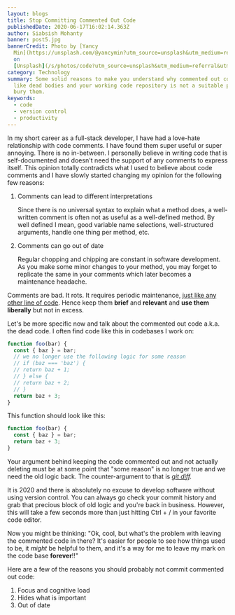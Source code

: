 ```yaml
---
layout: blogs
title: Stop Committing Commented Out Code
publishedDate: 2020-06-17T16:02:14.363Z
author: Siabsish Mohanty
banner: post5.jpg
bannerCredit: Photo by [Yancy
  Min](https://unsplash.com/@yancymin?utm_source=unsplash&utm_medium=referral&utm_content=creditCopyText)
  on
  [Unsplash](/s/photos/code?utm_source=unsplash&utm_medium=referral&utm_content=creditCopyText)
category: Technology
summary: Some solid reasons to make you understand why commented out code are
  like dead bodies and your working code repository is not a suitable place to
  bury them.
keywords:
  - code
  - version control
  - productivity
---
```

In my short career as a full-stack developer, I have had a love-hate relationship with code comments. I have found them super useful or super annoying. There is no in-between. I personally believe in writing code that is self-documented and doesn't need the support of any comments to express itself. This opinion totally contradicts what I used to believe about code comments and I have slowly started changing my opinion for the following few reasons:

1. Comments can lead to different interpretations

   Since there is no universal syntax to explain what a method does, a well-written comment is often not as useful as a well-defined method. By well defined I mean, good variable name selections, well-structured arguments, handle one thing per method, etc.
2. Comments can go out of date

   Regular chopping and chipping are constant in software development. As you make some minor changes to your method, you may forget to replicate the same in your comments which later becomes a maintenance headache.

Comments are bad. It rots. It requires periodic maintenance, [just like any other line of code](https://blog.codinghorror.com/the-best-code-is-no-code-at-all). Hence keep them **brief** and **relevant** and **use them liberally** but not in excess.

Let's be more specific now and talk about the commented out code a.k.a. the dead code. I often find code like this in codebases I work on:

```javascript
function foo(bar) {
  const { baz } = bar;
  // we no longer use the following logic for some reason
  // if (baz === 'baz') {
  // return baz + 1;
  // } else {
  // return baz + 2;
  // }
  return baz + 3;
}
```

This function should look like this:

```javascript
function foo(bar) {
  const { baz } = bar;
  return baz + 3;
}
```

Your argument behind keeping the code commented out and not actually deleting must be at some point that "some reason" is no longer true and we need the old logic back. The counter-argument to that is *[git diff](https://git-scm.com/docs/git-diff).*

It is 2020 and there is absolutely no excuse to develop software without using version control. You can always go check your commit history and grab that precious block of old logic and you're back in business. However, this will take a few seconds more than just hitting Ctrl + / in your favorite code editor. 

Now you might be thinking: "Ok, cool, but what's the problem with leaving the commented code in there? It's easier for people to see how things used to be, it *might* be helpful to them, and it's a way for me to leave my mark on the code base **forever**!!"

Here are a few of the reasons you should probably not commit commented out code:

1. Focus and cognitive load
2. Hides what is important
3. Out of date